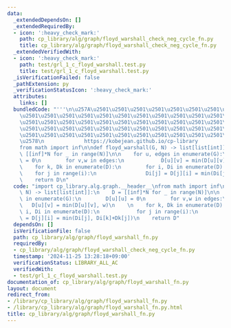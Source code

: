 ```yaml
---
data:
  _extendedDependsOn: []
  _extendedRequiredBy:
  - icon: ':heavy_check_mark:'
    path: cp_library/alg/graph/floyd_warshall_check_neg_cycle_fn.py
    title: cp_library/alg/graph/floyd_warshall_check_neg_cycle_fn.py
  _extendedVerifiedWith:
  - icon: ':heavy_check_mark:'
    path: test/grl_1_c_floyd_warshall.test.py
    title: test/grl_1_c_floyd_warshall.test.py
  _isVerificationFailed: false
  _pathExtension: py
  _verificationStatusIcon: ':heavy_check_mark:'
  attributes:
    links: []
  bundledCode: "'''\n\u257A\u2501\u2501\u2501\u2501\u2501\u2501\u2501\u2501\u2501\u2501\
    \u2501\u2501\u2501\u2501\u2501\u2501\u2501\u2501\u2501\u2501\u2501\u2501\u2501\
    \u2501\u2501\u2501\u2501\u2501\u2501\u2501\u2501\u2501\u2501\u2501\u2501\u2501\
    \u2501\u2501\u2501\u2501\u2501\u2501\u2501\u2501\u2501\u2501\u2501\u2501\u2501\
    \u2501\u2501\u2501\u2501\u2501\u2501\u2501\u2501\u2501\u2501\u2501\u2501\u2501\
    \u2578\n             https://kobejean.github.io/cp-library               \n'''\n\
    from math import inf\n\ndef floyd_warshall(G, N) -> list[list[int]]:\n    D =\
    \ [[inf]*N for _ in range(N)]\n\n    for u, edges in enumerate(G):\n        D[u][u]\
    \ = 0\n        for v,w in edges:\n            D[u][v] = min(D[u][v], w)\n    \n\
    \    for k, Dk in enumerate(D):\n        for i, Di in enumerate(D):\n        \
    \    for j in range(i):\n                Di[j] = D[j][i] = min(Di[j], Di[k]+Dk[j])\n\
    \    return D\n"
  code: "import cp_library.alg.graph.__header__\nfrom math import inf\n\ndef floyd_warshall(G,\
    \ N) -> list[list[int]]:\n    D = [[inf]*N for _ in range(N)]\n\n    for u, edges\
    \ in enumerate(G):\n        D[u][u] = 0\n        for v,w in edges:\n         \
    \   D[u][v] = min(D[u][v], w)\n    \n    for k, Dk in enumerate(D):\n        for\
    \ i, Di in enumerate(D):\n            for j in range(i):\n                Di[j]\
    \ = D[j][i] = min(Di[j], Di[k]+Dk[j])\n    return D"
  dependsOn: []
  isVerificationFile: false
  path: cp_library/alg/graph/floyd_warshall_fn.py
  requiredBy:
  - cp_library/alg/graph/floyd_warshall_check_neg_cycle_fn.py
  timestamp: '2024-11-25 13:28:18+09:00'
  verificationStatus: LIBRARY_ALL_AC
  verifiedWith:
  - test/grl_1_c_floyd_warshall.test.py
documentation_of: cp_library/alg/graph/floyd_warshall_fn.py
layout: document
redirect_from:
- /library/cp_library/alg/graph/floyd_warshall_fn.py
- /library/cp_library/alg/graph/floyd_warshall_fn.py.html
title: cp_library/alg/graph/floyd_warshall_fn.py
---
```

